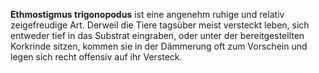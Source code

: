 ---
---
**Ethmostigmus trigonopodus** ist eine angenehm ruhige und relativ zeigefreudige Art. Derweil die Tiere tagsüber meist versteckt leben, sich entweder tief in das Substrat eingraben, oder unter der bereitgestellten Korkrinde sitzen, kommen sie in der Dämmerung oft zum Vorschein und legen sich recht offensiv auf ihr Versteck. 
